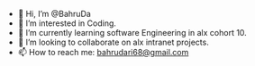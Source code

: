 - 👋 Hi, I’m @BahruDa
- 👀 I’m interested in Coding.
- 🌱 I’m currently learning software Engineering in alx cohort 10.
- 💞️ I’m looking to collaborate on alx intranet projects.
- 📫 How to reach me: bahrudari68@gmail.com

<!---
BahruDa/BahruDa is a ✨ special ✨ repository because its `README.md` (this file) appears on your GitHub profile.
You can click the Preview link to take a look at your changes.
--->
